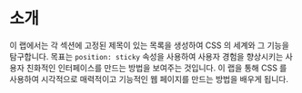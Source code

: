 # 소개

이 랩에서는 각 섹션에 고정된 제목이 있는 목록을 생성하여 CSS 의 세계와 그 기능을 탐구합니다. 목표는 `position: sticky` 속성을 사용하여 사용자 경험을 향상시키는 사용자 친화적인 인터페이스를 만드는 방법을 보여주는 것입니다. 이 랩을 통해 CSS 를 사용하여 시각적으로 매력적이고 기능적인 웹 페이지를 만드는 방법을 배우게 됩니다.
